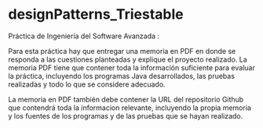 # designPatterns_Triestable

Práctica de Ingeniería del Software Avanzada : 

Para esta práctica hay que entregar una memoria en PDF en donde se responda a las cuestiones planteadas y explique el proyecto realizado. La memoria PDF tiene que contener toda la información suficiente para evaluar la práctica, incluyendo los programas Java desarrollados, las pruebas realizadas y todo lo que se considere adecuado.

La memoria en PDF también debe contener la URL del repositorio Github que contendrá toda la informacion relevante, incluyendo la propia memoria y los fuentes de los programas y de las pruebas que se hayan realizado. 
